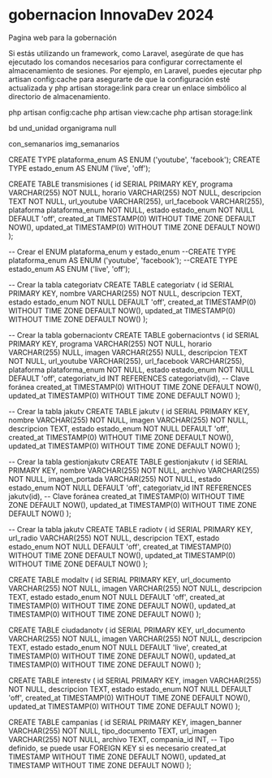 # gobernacion InnovaDev 2024

Pagina web para la gobernación

Si estás utilizando un framework, como Laravel, asegúrate de que has ejecutado los comandos necesarios para configurar correctamente el almacenamiento de sesiones. Por ejemplo, en Laravel, puedes ejecutar php artisan config:cache para asegurarte de que la configuración esté actualizada y php artisan storage:link para crear un enlace simbólico al directorio de almacenamiento.

php artisan config:cache
php artisan view:cache
php artisan storage:link

bd
und_unidad organigrama null

con_semanarios
img_semanarios

<!-- Para tv en vivo transmisiones -->

CREATE TYPE plataforma_enum AS ENUM ('youtube', 'facebook');
CREATE TYPE estado_enum AS ENUM ('live', 'off');

CREATE TABLE transmisiones (
id SERIAL PRIMARY KEY,
programa VARCHAR(255) NOT NULL,
horario VARCHAR(255) NOT NULL,
descripcion TEXT NOT NULL,
url_youtube VARCHAR(255),
url_facebook VARCHAR(255),
plataforma plataforma_enum NOT NULL,
estado estado_enum NOT NULL DEFAULT 'off',
created_at TIMESTAMP(0) WITHOUT TIME ZONE DEFAULT NOW(),
updated_at TIMESTAMP(0) WITHOUT TIME ZONE DEFAULT NOW()
);

<!-- Para gobernacion tv -->

-- Crear el ENUM plataforma_enum y estado_enum
--CREATE TYPE plataforma_enum AS ENUM ('youtube', 'facebook');
--CREATE TYPE estado_enum AS ENUM ('live', 'off');

-- Crear la tabla categoriatv
CREATE TABLE categoriatv (
id SERIAL PRIMARY KEY,
nombre VARCHAR(255) NOT NULL,
descripcion TEXT,
estado estado_enum NOT NULL DEFAULT 'off',
created_at TIMESTAMP(0) WITHOUT TIME ZONE DEFAULT NOW(),
updated_at TIMESTAMP(0) WITHOUT TIME ZONE DEFAULT NOW()
);

-- Crear la tabla gobernaciontv
CREATE TABLE gobernaciontvs (
id SERIAL PRIMARY KEY,
programa VARCHAR(255) NOT NULL,
horario VARCHAR(255) NULL,
imagen VARCHAR(255) NULL,
descripcion TEXT NOT NULL,
url_youtube VARCHAR(255),
url_facebook VARCHAR(255),
plataforma plataforma_enum NOT NULL,
estado estado_enum NOT NULL DEFAULT 'off',
categoriatv_id INT REFERENCES categoriatv(id), -- Clave foránea
created_at TIMESTAMP(0) WITHOUT TIME ZONE DEFAULT NOW(),
updated_at TIMESTAMP(0) WITHOUT TIME ZONE DEFAULT NOW()
);

<!-- JAKU -->

-- Crear la tabla jakutv
CREATE TABLE jakutv (
id SERIAL PRIMARY KEY,
nombre VARCHAR(255) NOT NULL,
imagen VARCHAR(255) NOT NULL,
descripcion TEXT,
estado estado_enum NOT NULL DEFAULT 'off',
created_at TIMESTAMP(0) WITHOUT TIME ZONE DEFAULT NOW(),
updated_at TIMESTAMP(0) WITHOUT TIME ZONE DEFAULT NOW()
);

-- Crear la tabla gestionjakutv
CREATE TABLE gestionjakutv (
id SERIAL PRIMARY KEY,
nombre VARCHAR(255) NOT NULL,
archivo VARCHAR(255) NOT NULL,
imagen_portada VARCHAR(255) NOT NULL,
estado estado_enum NOT NULL DEFAULT 'off',
categoriatv_id INT REFERENCES jakutv(id), -- Clave foránea
created_at TIMESTAMP(0) WITHOUT TIME ZONE DEFAULT NOW(),
updated_at TIMESTAMP(0) WITHOUT TIME ZONE DEFAULT NOW()
);

<!-- Radio TV -->

-- Crear la tabla jakutv
CREATE TABLE radiotv (
id SERIAL PRIMARY KEY,
url_radio VARCHAR(255) NOT NULL,
descripcion TEXT,
estado estado_enum NOT NULL DEFAULT 'off',
created_at TIMESTAMP(0) WITHOUT TIME ZONE DEFAULT NOW(),
updated_at TIMESTAMP(0) WITHOUT TIME ZONE DEFAULT NOW()
);

<!-- Modal INICIO -->

CREATE TABLE modaltv (
id SERIAL PRIMARY KEY,
url_documento VARCHAR(255) NOT NULL,
imagen VARCHAR(255) NOT NULL,
descripcion TEXT,
estado estado_enum NOT NULL DEFAULT 'off',
created_at TIMESTAMP(0) WITHOUT TIME ZONE DEFAULT NOW(),
updated_at TIMESTAMP(0) WITHOUT TIME ZONE DEFAULT NOW()
);

<!-- Servicio al ciudadano -->

CREATE TABLE ciudadanotv (
id SERIAL PRIMARY KEY,
url_documento VARCHAR(255) NOT NULL,
imagen VARCHAR(255) NOT NULL,
descripcion TEXT,
estado estado_enum NOT NULL DEFAULT 'live',
created_at TIMESTAMP(0) WITHOUT TIME ZONE DEFAULT NOW(),
updated_at TIMESTAMP(0) WITHOUT TIME ZONE DEFAULT NOW()
);

<!-- InteresTV -->

CREATE TABLE interestv (
id SERIAL PRIMARY KEY,
imagen VARCHAR(255) NOT NULL,
descripcion TEXT,
estado estado_enum NOT NULL DEFAULT 'off',
created_at TIMESTAMP(0) WITHOUT TIME ZONE DEFAULT NOW(),
updated_at TIMESTAMP(0) WITHOUT TIME ZONE DEFAULT NOW()
);

<!-- Campañas -->

CREATE TABLE campanias (
id SERIAL PRIMARY KEY,
imagen_banner VARCHAR(255) NOT NULL,
tipo_documento TEXT,
url_imagen VARCHAR(255) NOT NULL,
archivo TEXT,
compania_id INT, -- Tipo definido, se puede usar FOREIGN KEY si es necesario
created_at TIMESTAMP WITHOUT TIME ZONE DEFAULT NOW(),
updated_at TIMESTAMP WITHOUT TIME ZONE DEFAULT NOW()
);
